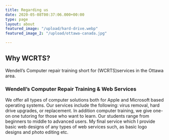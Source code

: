 ```yaml
---
title: Regarding us
date: 2020-05-08T00:37:06.000+00:00
type: page
layout: about
featured_image: "/upload/hard-drive.webp"
featured_image_2: "/upload/ottawa-canada.jpg"

---
```

## **Why WCRTS?**

Wendell’s Computer repair training  short for (WCRTS)services in the Ottawa area.

### **Wendell’s** **Computer** **Repair** **Training** **&** **Web Services**

We offer all types of computer solutions both for Apple and Microsoft based operating systems. Our services include the following: virus removal, hard drive upgrades, or replacement. In addition  computer training, we give one-on one tutoring for those who want to learn. Our students range from beginners to middle to advanced users. My final service which  I provide basic web designs of any types of web services such, as basic logo designs and photo editing etc.